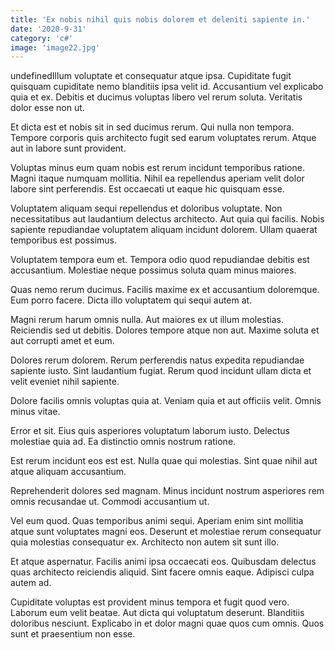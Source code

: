 ```yaml
---
title: 'Ex nobis nihil quis nobis dolorem et deleniti sapiente in.'
date: '2020-9-31'
category: 'c#'
image: 'image22.jpg'
---
```


undefinedIllum voluptate et consequatur atque ipsa. Cupiditate fugit quisquam cupiditate nemo blanditiis ipsa velit id. Accusantium vel explicabo quia et ex. Debitis et ducimus voluptas libero vel rerum soluta. Veritatis dolor esse non ut.
 Et dicta est et nobis sit in sed ducimus rerum. Qui nulla non tempora. Tempore corporis quis architecto fugit sed earum voluptates rerum. Atque aut in labore sunt provident.
 Voluptas minus eum quam nobis est rerum incidunt temporibus ratione. Magni itaque numquam mollitia. Nihil ea repellendus aperiam velit dolor labore sint perferendis. Est occaecati ut eaque hic quisquam esse.

Voluptatem aliquam sequi repellendus et doloribus voluptate. Non necessitatibus aut laudantium delectus architecto. Aut quia qui facilis. Nobis sapiente repudiandae voluptatem aliquam incidunt dolorem. Ullam quaerat temporibus est possimus.
 Voluptatem tempora eum et. Tempora odio quod repudiandae debitis est accusantium. Molestiae neque possimus soluta quam minus maiores.
 Quas nemo rerum ducimus. Facilis maxime ex et accusantium doloremque. Eum porro facere. Dicta illo voluptatem qui sequi autem at.

Magni rerum harum omnis nulla. Aut maiores ex ut illum molestias. Reiciendis sed ut debitis. Dolores tempore atque non aut. Maxime soluta et aut corrupti amet et eum.
 Dolores rerum dolorem. Rerum perferendis natus expedita repudiandae sapiente iusto. Sint laudantium fugiat. Rerum quod incidunt ullam dicta et velit eveniet nihil sapiente.
 Dolore facilis omnis voluptas quia at. Veniam quia et aut officiis velit. Omnis minus vitae.

Error et sit. Eius quis asperiores voluptatum laborum iusto. Delectus molestiae quia ad. Ea distinctio omnis nostrum ratione.
 Est rerum incidunt eos est est. Nulla quae qui molestias. Sint quae nihil aut atque aliquam accusantium.
 Reprehenderit dolores sed magnam. Minus incidunt nostrum asperiores rem omnis recusandae ut. Commodi accusantium ut.

Vel eum quod. Quas temporibus animi sequi. Aperiam enim sint mollitia atque sunt voluptates magni eos. Deserunt et molestiae rerum consequatur quia molestias consequatur ex. Architecto non autem sit sunt illo.
 Et atque aspernatur. Facilis animi ipsa occaecati eos. Quibusdam delectus quas architecto reiciendis aliquid. Sint facere omnis eaque. Adipisci culpa autem ad.
 Cupiditate voluptas est provident minus tempora et fugit quod vero. Laborum eum velit beatae. Aut dicta qui voluptatum deserunt. Blanditiis doloribus nesciunt. Explicabo in et dolor magni quae quos cum omnis. Quos sunt et praesentium non esse.


